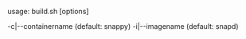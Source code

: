 usage: build.sh [options]

  -c|--containername <name> (default: snappy)
  -i|--imagename <name> (default: snapd)
